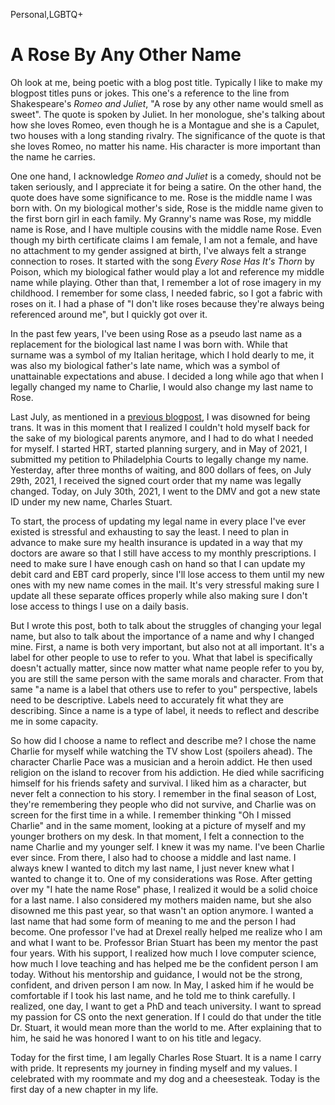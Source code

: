 Personal,LGBTQ+

# A Rose By Any Other Name

Oh look at me, being poetic with a blog post title. Typically I like to make my
blogpost titles puns or jokes. This one's a reference to the line from
Shakespeare's *Romeo and Juliet*, "A rose by any other name would smell as
sweet". The quote is spoken by Juliet. In her monologue, she's talking about how
she loves Romeo, even though he is a Montague and she is a Capulet, two houses
with a long standing rivalry. The significance of the quote is that she loves
Romeo, no matter his name. His character is more important than the name he
carries.

One one hand, I acknowledge *Romeo and Juliet* is a comedy, should not be taken
seriously, and I appreciate it for being a satire. On the other hand, the quote
does have some significance to me. Rose is the middle name I was born with. On
my biological mother's side, Rose is the middle name given to the first born
girl in each family. My Granny's name was Rose, my middle name is Rose, and I
have multiple cousins with the middle name Rose. Even though my birth
certificate claims I am female, I am not a female, and have no attachment to my
gender assigned at birth, I've always felt a strange connection to roses. It
started with the song *Every Rose Has It's Thorn* by Poison, which my biological
father would play a lot and reference my middle name while playing. Other than
that, I remember a lot of rose imagery in my childhood. I remember for some
class, I needed fabric, so I got a fabric with roses on it. I had a phase of "I
don't like roses because they're always being referenced around me", but I
quickly got over it.

In the past few years, I've been using Rose as a pseudo last name as a
replacement for the biological last name I was born with. While that surname was
a symbol of my Italian heritage, which I hold dearly to me, it was also my
biological father's late name, which was a symbol of unattainable expectations
and abuse. I decided a long while ago that when I legally changed my name to
Charlie, I would also change my last name to Rose.

Last July, as mentioned in a
[previous blogpost](blogposts/2021-07-04_oneyear.html), I was disowned for being
trans. It was in this moment that I realized I couldn't hold myself back for the
sake of my biological parents anymore, and I had to do what I needed for myself.
I started HRT, started planning surgery, and in May of 2021, I submitted my
petition to Philadelphia Courts to legally change my name. Yesterday, after
three months of waiting, and 800 dollars of fees, on July 29th, 2021, I
received the signed court order that my name was legally changed. Today, on July
30th, 2021, I went to the DMV and got a new state ID under my new name, Charles
Stuart.

To start, the process of updating my legal name in every place I've ever existed
is stressful and exhausting to say the least. I need to plan in advance to make
sure my health insurance is updated in a way that my doctors are aware so that I
still have access to my monthly prescriptions. I need to make sure I have enough
cash on hand so that I can update my debit card and EBT card properly, since
I'll lose access to them until my new ones with my new name comes in the mail.
It's very stressful making sure I update all these separate offices properly
while also making sure I don't lose access to things I use on a daily basis.

But I wrote this post, both to talk about the struggles of changing your legal
name, but also to talk about the importance of a name and why I changed mine.
First, a name is both very important, but also not at all important. It's a
label for other people to use to refer to you. What that label is specifically
doesn't actually matter, since now matter what name people refer to you by, you
are still the same person with the same morals and character. From that same
"a name is a label that others use to refer to you" perspective, labels need to
be descriptive. Labels need to accurately fit what they are describing. Since a
name is a type of label, it needs to reflect and describe me in some capacity.

So how did I choose a name to reflect and describe me? I chose the name Charlie
for myself while watching the TV show Lost (spoilers ahead). The character
Charlie Pace was a musician and a heroin addict. He then used religion on the
island to recover from his addiction. He died while sacrificing himself for his
friends safety and survival. I liked him as a character, but never felt a
connection to his story. I remember in the final season of Lost, they're
remembering they people who did not survive, and Charlie was on screen for the
first time in a while. I remember thinking "Oh I missed Charlie" and in the same
moment, looking at a picture of myself and my younger brothers on my desk. In
that moment, I felt a connection to the name Charlie and my younger self. I knew
it was my name. I've been Charlie ever since. From there, I also had to choose
a middle and last name. I always knew I wanted to ditch my last name, I just
never knew what I wanted to change it to. One of my considerations was Rose.
After getting over my "I hate the name Rose" phase, I realized it would be a
solid choice for a last name. I also considered my mothers maiden name, but she
also disowned me this past year, so that wasn't an option anymore. I wanted a
last name that had some form of meaning to me and the person I had become. One
professor I've had at Drexel really helped me realize who I am and what I want
to be. Professor Brian Stuart has been my mentor the past four years. With his
support, I realized how much I love computer science, how much I love teaching
and has helped me be the confident person I am today. Without his mentorship
and guidance, I would not be the strong, confident, and driven person I am now.
In May, I asked him if he would be comfortable if I took his last name, and he
told me to think carefully. I realized, one day, I want to get a PhD and teach
university. I want to spread my passion for CS onto the next generation. If I
could do that under the title Dr. Stuart, it would mean more than the world to
me. After explaining that to him, he said he was honored I want to on his
title and legacy.

Today for the first time, I am legally Charles Rose Stuart. It is a name I carry
with pride. It represents my journey in finding myself and my values. I
celebrated with my roommate and my dog and a cheesesteak. Today is the first day
of a new chapter in my life.
